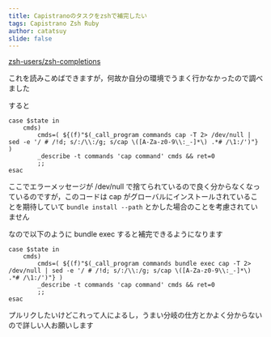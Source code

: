 ```yaml
---
title: Capistranoのタスクをzshで補完したい
tags: Capistrano Zsh Ruby
author: catatsuy
slide: false
---
```


[zsh-users/zsh-completions](https://github.com/zsh-users/zsh-completions)

これを読みこめばできますが，何故か自分の環境でうまく行かなかったので調べました

すると

```zsh:src/_cap
case $state in
	cmds)
		cmds=( ${(f)"$(_call_program commands cap -T 2> /dev/null | sed -e '/ # /!d; s/:/\\:/g; s/cap \([A-Za-z0-9\\:_-]*\) .*# /\1:/')"} )
		_describe -t commands 'cap command' cmds && ret=0
		;;
esac
```

ここでエラーメッセージが /dev/null で捨てられているので良く分からなくなっているのですが，このコードは cap がグローバルにインストールされていることを期待していて `bundle install --path` とかした場合のことを考慮されていません

なので以下のように bundle exec すると補完できるようになります

```zsh:src/_cap
case $state in
	cmds)
		cmds=( ${(f)"$(_call_program commands bundle exec cap -T 2> /dev/null | sed -e '/ # /!d; s/:/\\:/g; s/cap \([A-Za-z0-9\\:_-]*\) .*# /\1:/')"} )
		_describe -t commands 'cap command' cmds && ret=0
		;;
esac
```

プルリクしたいけどこれって人によるし，うまい分岐の仕方とかよく分からないので詳しい人お願いします

